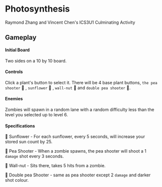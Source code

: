 # Photosynthesis
Raymond Zhang and Vincent Chen's ICS3U1 Culminating Activity

## Gameplay
#### Initial Board
Two sides on a 10 by 10 board.

#### Controls
Click a plant's button to select it. There will be 4 base plant buttons, `the pea shooter` :green_apple: , `sunflower` :pineapple: , `wall-nut` :chestnut: and `double pea shooter` :grapes:.

#### Enemies
Zombies will spawn in a random lane with a random difficulty less than the level you selected up to level 6. 

#### Specifications
:pineapple: Sunflower - For each sunflower, every 5 seconds, will increase your stored sun count by 25.

:green_apple: Pea Shooter - When a zombie spawns, the pea shooter will shoot a 1 `damage` shot every 3 seconds.

:chestnut: Wall-nut - Sits there, takes 5 hits from a zombie.

:grapes: Double pea Shooter - same as pea shooter except 2 `damage` and darker shot colour.
